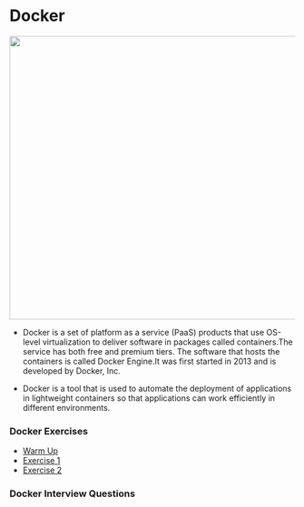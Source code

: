# Docker
<img src="https://logos-world.net/wp-content/uploads/2021/02/Docker-Symbol.png" width="900" height="500" />

- Docker is a set of platform as a service (PaaS) products that use OS-level virtualization to deliver software in packages called containers.The service has both free and premium tiers. The software that hosts the containers is called Docker Engine.It was first started in 2013 and is developed by Docker, Inc.
 
- Docker is a tool that is used to automate the deployment of applications in lightweight containers so that applications can work efficiently in different environments.

### Docker Exercises
- <a href="https://github.com/houcemeddinechouket/docker/blob/main/Docker%20Exercises/Warm%20up.md">Warm Up</a>
- <a href="https://github.com/houcemeddinechouket/docker/blob/main/Docker%20Exercises/Exercise-1.md">Exercise 1</a>
- <a href="https://github.com/houcemeddinechouket/docker/blob/main/Docker%20Exercises/Exercise-2.md">Exercise 2</a>
### Docker Interview Questions
